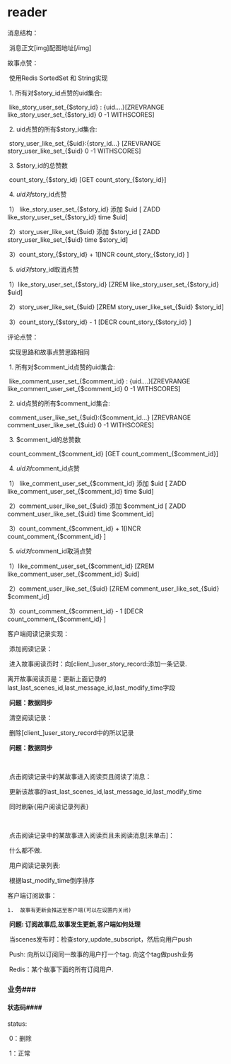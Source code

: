# reader


消息结构：

​	消息正文[img]配图地址[/img]



故事点赞：

​	使用Redis SortedSet 和 String实现

​	1.	所有对$story_id点赞的uid集合:

​		like_story_user_set_{$story_id} : {uid....}[ZREVRANGE like_story_user_set_{$story_id} 0 -1 WITHSCORES]

​	2.	uid点赞的所有$story_id集合:

​		story_user_like_set_{$uid}:{story_id…} [ZREVRANGE story_user_like_set_{$uid} 0 -1 WITHSCORES]

​	3.	$story_id的总赞数

​		count_story_{$story_id} [GET count_story_{$story_id}]

​	4.	$uid对$story_id点赞		

​		1） like_story_user_set_{$story_id} 添加 $uid [ ZADD like_story_user_set_{$story_id}  time $uid]

​		2）story_user_like_set_{$uid} 添加 $story_id [ ZADD story_user_like_set_{$uid} time $story_id]

​		3）count_story_{$story_id} + 1[INCR count_story_{$story_id} ]


​	5.	$uid对$story_id取消点赞

​		1）like_story_user_set_{$story_id} [ZREM like_story_user_set_{$story_id} $uid]

​		2）story_user_like_set_{$uid} [ZREM story_user_like_set_{$uid} $story_id]

​		3）count_story_{$story_id} - 1 [DECR count_story_{$story_id} ]



评论点赞：

​	实现思路和故事点赞思路相同

​	1.	所有对$comment_id点赞的uid集合:

​		like_comment_user_set_{$comment_id} : {uid....}[ZREVRANGE like_comment_user_set_{$comment_id} 0 -1 WITHSCORES]

​	2.	uid点赞的所有$comment_id集合:

​		comment_user_like_set_{$uid}:{$comment_id…} [ZREVRANGE comment_user_like_set_{$uid} 0 -1 WITHSCORES]

​	3.	$comment_id的总赞数

​		count_comment_{$comment_id} [GET count_comment_{$comment_id}]

​	4.	$uid对$comment_id点赞		

​		1） like_comment_user_set_{$comment_id} 添加 $uid [ ZADD like_comment_user_set_{$comment_id}  time $uid]

​		2）comment_user_like_set_{$uid} 添加 $comment_id [ ZADD comment_user_like_set_{$uid} time $comment_id]

​		3）count_comment_{$comment_id} + 1[INCR count_comment_{$comment_id} ]

​	5.	$uid对$comment_id取消点赞

​		1）like_comment_user_set_{$comment_id} [ZREM like_comment_user_set_{$comment_id} $uid]

​		2）comment_user_like_set_{$uid} [ZREM comment_user_like_set_{$uid} $comment_id]

​		3）count_comment_{$comment_id} - 1 [DECR count_comment_{$comment_id} ]	



客户端阅读记录实现：

​	添加阅读记录：

​		进入故事阅读页时：向[client_]user_story_record:添加一条记录.

​		离开故事阅读页是：更新上面记录的last_last_scenes_id,last_message_id,last_modify_time字段

​		**问题：数据同步**



​	清空阅读记录：

​		删除[client_]user_story_record中的所以记录

​		**问题：数据同步**

​	

​	点击阅读记录中的某故事进入阅读页且阅读了消息：

​		更新该故事的last_last_scenes_id,last_message_id,last_modify_time

​		同时刷新{用户阅读记录列表}

​	

​	点击阅读记录中的某故事进入阅读页且未阅读消息[未单击]：

​		什么都不做.



​	用户阅读记录列表:

​		根据last_modify_time倒序排序



客户端订阅故事：

	1.	故事有更新会推送至客户端(可以在设置内关闭)



​	**问题: 订阅故事后,故事发生更新,客户端如何处理**

​	当scenes发布时：检查story_update_subscript，然后向用户push

​	Push: 向所以订阅同一故事的用户打一个tag. 向这个tag做push业务

​	Redis：某个故事下面的所有订阅用户.


### 业务###

#### 状态码####

status:

​	0：删除

​	1：正常

